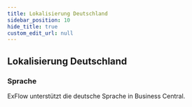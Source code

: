 ```yaml
---
title: Lokalisierung Deutschland
sidebar_position: 10
hide_title: true
custom_edit_url: null
---
```

## Lokalisierung Deutschland

### Sprache

ExFlow unterstützt die deutsche Sprache in Business Central.

